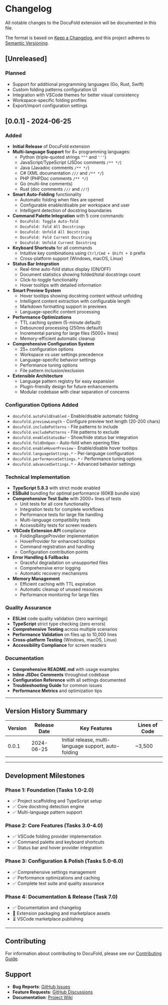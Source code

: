 # Changelog

All notable changes to the DocuFold extension will be documented in this file.

The format is based on [Keep a Changelog](https://keepachangelog.com/en/1.0.0/),
and this project adheres to [Semantic Versioning](https://semver.org/spec/v2.0.0.html).

## [Unreleased]

### Planned

- Support for additional programming languages (Go, Rust, Swift)
- Custom folding patterns configuration UI
- Integration with VSCode themes for better visual consistency
- Workspace-specific folding profiles
- Export/import configuration settings

## [0.0.1] - 2024-06-25

### Added

- **Initial Release** of DocuFold extension
- **Multi-language Support** for 8+ programming languages:
  - Python (triple-quoted strings `"""` and `'''`)
  - JavaScript/TypeScript (JSDoc comments `/** */`)
  - Java (Javadoc comments `/** */`)
  - C# (XML documentation `///` and `/** */`)
  - PHP (PHPDoc comments `/** */`)
  - Go (multi-line comments)
  - Rust (doc comments `///` and `//!`)
- **Smart Auto-Folding** functionality
  - Automatic folding when files are opened
  - Configurable enable/disable per workspace and user
  - Intelligent detection of docstring boundaries
- **Command Palette Integration** with 5 core commands:
  - `DocuFold: Toggle Auto-fold`
  - `DocuFold: Fold All Docstrings`
  - `DocuFold: Unfold All Docstrings`
  - `DocuFold: Fold Current Docstring`
  - `DocuFold: Unfold Current Docstring`
- **Keyboard Shortcuts** for all commands
  - Intuitive key combinations using `Ctrl/Cmd + Shift + D` prefix
  - Cross-platform support (Windows, macOS, Linux)
- **Status Bar Integration**
  - Real-time auto-fold status display (ON/OFF)
  - Document statistics showing folded/total docstrings count
  - Click-to-toggle functionality
  - Hover tooltips with detailed information
- **Smart Preview System**
  - Hover tooltips showing docstring content without unfolding
  - Intelligent content extraction with configurable length
  - Markdown formatting support in previews
  - Language-specific content processing
- **Performance Optimizations**
  - TTL caching system (5-minute default)
  - Debounced processing (250ms default)
  - Incremental parsing for large files (5000+ lines)
  - Memory-efficient automatic cleanup
- **Comprehensive Configuration System**
  - 25+ configuration options
  - Workspace vs user settings precedence
  - Language-specific behavior settings
  - Performance tuning options
  - File pattern inclusion/exclusion
- **Extensible Architecture**
  - Language pattern registry for easy expansion
  - Plugin-friendly design for future enhancements
  - Modular codebase with clear separation of concerns

### Configuration Options Added

- `docufold.autoFoldEnabled` - Enable/disable automatic folding
- `docufold.previewLength` - Configure preview text length (20-200 chars)
- `docufold.includePatterns` - File patterns to include
- `docufold.excludePatterns` - File patterns to exclude
- `docufold.enableStatusBar` - Show/hide status bar integration
- `docufold.foldOnOpen` - Auto-fold when opening files
- `docufold.enableHoverPreview` - Enable/disable hover tooltips
- `docufold.languageSettings.*` - Per-language configuration
- `docufold.performanceSettings.*` - Performance tuning options
- `docufold.advancedSettings.*` - Advanced behavior settings

### Technical Implementation

- **TypeScript 5.8.3** with strict mode enabled
- **ESBuild** bundling for optimal performance (60KB bundle size)
- **Comprehensive Test Suite** with 2000+ lines of tests
  - Unit tests for all core functionality
  - Integration tests for complete workflows
  - Performance tests for large file handling
  - Multi-language compatibility tests
  - Accessibility tests for screen readers
- **VSCode Extension API** compliance
  - FoldingRangeProvider implementation
  - HoverProvider for enhanced tooltips
  - Command registration and handling
  - Configuration contribution points
- **Error Handling & Fallbacks**
  - Graceful degradation on unsupported files
  - Comprehensive error logging
  - Automatic recovery mechanisms
- **Memory Management**
  - Efficient caching with TTL expiration
  - Automatic cleanup of unused resources
  - Performance monitoring for large files

### Quality Assurance

- **ESLint** code quality validation (zero warnings)
- **TypeScript** strict type checking (zero errors)
- **Comprehensive Testing** across multiple scenarios
- **Performance Validation** on files up to 10,000 lines
- **Cross-platform Testing** (Windows, macOS, Linux)
- **Accessibility Compliance** for screen readers

### Documentation

- **Comprehensive README.md** with usage examples
- **Inline JSDoc Comments** throughout codebase
- **Configuration Reference** with all settings documented
- **Troubleshooting Guide** for common issues
- **Performance Metrics** and optimization tips

---

## Version History Summary

| Version | Release Date | Key Features                                          | Lines of Code |
| ------- | ------------ | ----------------------------------------------------- | ------------- |
| 0.0.1   | 2024-06-25   | Initial release, multi-language support, auto-folding | ~3,500        |

---

## Development Milestones

### Phase 1: Foundation (Tasks 1.0-2.0)

- ✅ Project scaffolding and TypeScript setup
- ✅ Core docstring detection engine
- ✅ Multi-language pattern support

### Phase 2: Core Features (Tasks 3.0-4.0)

- ✅ VSCode folding provider implementation
- ✅ Command palette and keyboard shortcuts
- ✅ Status bar and hover provider integration

### Phase 3: Configuration & Polish (Tasks 5.0-6.0)

- ✅ Comprehensive settings management
- ✅ Performance optimizations and caching
- ✅ Complete test suite and quality assurance

### Phase 4: Documentation & Release (Task 7.0)

- ✅ Documentation and changelog
- 🔄 Extension packaging and marketplace assets
- ⏳ VSCode marketplace publishing

---

## Contributing

For information about contributing to DocuFold, please see our [Contributing Guide](CONTRIBUTING.md).

## Support

- **Bug Reports**: [GitHub Issues](https://github.com/StevanusPangau/DocuFold/issues)
- **Feature Requests**: [GitHub Discussions](https://github.com/StevanusPangau/DocuFold/discussions)
- **Documentation**: [Project Wiki](https://github.com/StevanusPangau/DocuFold/wiki)
